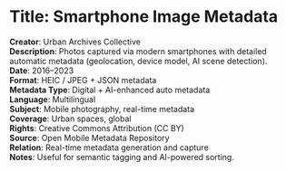 # Title: Smartphone Image Metadata
**Creator**: Urban Archives Collective  
**Description**: Photos captured via modern smartphones with detailed automatic metadata (geolocation, device model, AI scene detection).  
**Date**: 2016–2023  
**Format**: HEIC / JPEG + JSON metadata  
**Metadata Type**: Digital + AI-enhanced auto metadata  
**Language**: Multilingual  
**Subject**: Mobile photography, real-time metadata  
**Coverage**: Urban spaces, global  
**Rights**: Creative Commons Attribution (CC BY)  
**Source**: Open Mobile Metadata Repository  
**Relation**: Real-time metadata generation and capture  
**Notes**: Useful for semantic tagging and AI-powered sorting.
